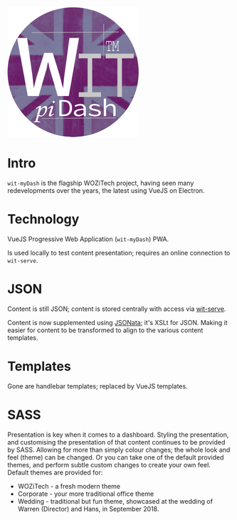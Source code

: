 ![2018 Corporare Official Wit Pidash](/uploads/corporate/2018-corporare-official-wit-pidash.png "2018 Corporare Official Wit Pidash")
<!-- TITLE: wit-myDash -->
<!-- SUBTITLE: Web Browser Dashboard -->

# Intro
`wit-myDash` is the flagship WOZiTech project, having seen many redevelopments over the years, the latest using VueJS on Electron.

# Technology
VueJS Progressive Web Application (`wit-myDash`) PWA.

Is used locally to test content presentation; requires an online connection to `wit-serve`.

# JSON
Content is still JSON; content is stored centrally with access via [wit-serve](/projects/wit-serve). 

Content is now supplemented using [JSONata](http://jsonata.org/); it's XSLt for JSON. Making it easier for content to be transformed to align to the various content templates.

# Templates
Gone are handlebar templates; replaced by VueJS templates.

# SASS
Presentation is key when it comes to a dashboard. Styling the presentation, and customising the presentation of that content continues to be provided by SASS. Allowing for more than simply colour changes; the whole look and feel (theme) can be changed. Or you can take one of the default provided themes, and perform subtle custom changes to create your own feel. Default themes are provided for:
* WOZiTech - a fresh modern theme
* Corporate - your more traditional office theme
* Wedding - traditional but fun theme, showcased at the wedding of Warren (Director) and Hans, in September 2018.